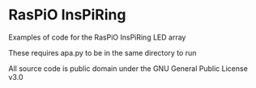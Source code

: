 # RasPiO InsPiRing 
Examples of code  for the RasPiO InsPiRing LED array

These requires apa.py to be in the same directory to run 

All source code is public domain under the GNU General Public License v3.0
